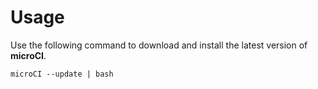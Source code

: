 # Usage

Use the following command to download and install the latest version of **microCI**.

```
microCI --update | bash
```